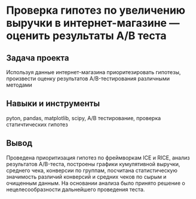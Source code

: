 # Проверка гипотез по увеличению выручки в интернет-магазине — оценить результаты A/B теста

## Задача проекта

Используя данные интернет-магазина приоритезировать гипотезы, произвести оценку результатов A/B-тестирования различными методами

## Навыки и инструменты

pyton, pandas, matplotlib, scipy, А/В тестирование, проверка статичтических гипотез

## Вывод

Проведена приоритизация гипотез по фреймворкам ICE и RICE, анализ результатов A/B-теста, построены графики кумулятивной выручки, среднего чека, конверсии по группам, посчитана статистическую значимость различий конверсий и средних чеков по сырым и очищенным данным. На основании анализа было принято решение о нецелесообразности дальнейшего проведения теста.

